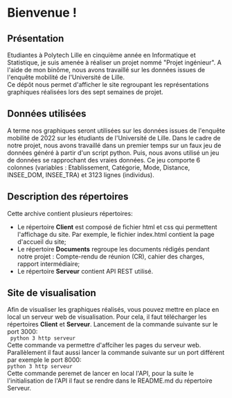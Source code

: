 
# Bienvenue !

## Présentation

Etudiantes à Polytech Lille en cinquième année en Informatique et Statistique, je suis amenée à réaliser un projet nommé "Projet ingénieur". A l'aide de mon binôme, nous avons travaillé sur les données issues de l'enquête mobilité de l'Université de Lille.   
Ce dépôt nous permet d'afficher le site regroupant les représentations graphiques réalisées lors des sept semaines de projet.   

## Données utilisées

A terme nos graphiques seront utilisées sur les données issues de l'enquête mobilité de 2022 sur les étudiants de l'Université de Lille. Dans le cadre de notre projet, nous avons travaillé dans un premier temps sur un faux jeu de données généré à partir d'un script python. Puis, nous avons utilisé un jeu de données se rapprochant des vraies données. Ce jeu comporte 6 colonnes (variables : Etablissement, Catégorie, Mode, Distance, INSEE_DOM, INSEE_TRA) et 3123 lignes (individus).  

## Description des répertoires

Cette archive contient plusieurs répertoires:

- Le répertoire **Client** est composé de fichier html et css qui permettent l'affichage du site. Par exemple, le fichier index.html contient la page d'accueil du site;
- Le répertoire **Documents** regroupe les documents rédigés pendant notre projet : Compte-rendu de réunion (CR), cahier des charges, rapport intermédiaire;
- Le répertoire **Serveur** contient API REST utilisé.

## Site de visualisation

Afin de visualiser les graphiques réalisés, vous pouvez mettre en place en local un serveur web de visualisation. Pour cela, il faut télécharger les répertoires **Client** et **Serveur**.
Lancement de la commande suivante sur le port 3000:  
`` python 3 http serveur``  
Cette commande va permettre d'affciher les pages du serveur web.  
Parallèlement il faut aussi lancer la commande suivante sur un port différent par exemple le port 8000:  
``python 3 http serveur``  
Cette commande peremet de lancer en local l'API, pour la suite le l'initialisation de l'API il faut se rendre dans le README.md du répertoire Serveur.